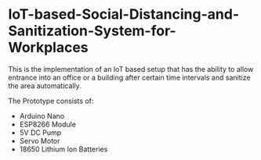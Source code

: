 # IoT-based-Social-Distancing-and-Sanitization-System-for-Workplaces
This is the implementation of an IoT based setup that has the ability to allow entrance into an office or a building after certain time intervals and sanitize the area automatically.

The Prototype consists of:
<ul>
  <li>Arduino Nano</li>
  <li>ESP8266 Module</li>
  <li>5V DC Pump</li>
  <li>Servo Motor</li>
  <li>18650 Lithium Ion Batteries</li>
</ul>
    
